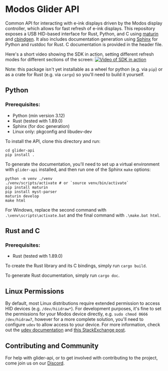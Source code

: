 # Modos Glider API

Common API for interacting with e-ink displays driven by the Modos display
controller, which allows for fast refresh of e-ink displays. This repository
exposes a USB HID-based interface for Rust, Python, and C using 
[maturin](https://www.maturin.rs/) and 
[cbindgen](https://github.com/mozilla/cbindgen). It also includes documentation
generation using [Sphinx](https://www.sphinx-doc.org/) for Python and rustdoc for Rust. C documentation is provided in the header file.

Here's a short video showing the SDK in action, setting different refresh modes for different sections of the screen:
[![Video of SDK in action](https://img.youtube.com/vi/AoDYEZE7gDA/0.jpg)](https://www.youtube.com/watch?v=AoDYEZE7gDA)

Note: this package isn't yet installable as a wheel for python (e.g. via `pip`)
or as a crate for Rust (e.g. via `cargo`) so you'll need to build it yourself.

## Python 

### Prerequisites:
- Python (min version 3.12)
- Rust (tested with 1.89.0)
- Sphinx (for doc generation)
- Linux only: pkgconfig and libudev-dev

To install the API, clone this directory and run:
```shell
cd glider-api
pip install .
```

To generate the documentation, you'll need to set up a virtual environment with `glider-api` installed, and then run one of the Sphinx `make` options:
```shell
python -m venv ./venv
./venv/scripts/activate # or `source venv/bin/activate`
pip install maturin
pip install myst-parser
maturin develop
make html
```

For Windows, replace the second command with `.\venv\scripts\activate.bat` and the final command with `.\make.bat html`.

## Rust and C

### Prerequisites:
- Rust (tested with 1.89.0)

To create the Rust library and its C bindings, simply run `cargo build`. 

To generate Rust documentation, simply run `cargo doc`.

## Linux Permissions

By default, most Linux distributions require extended permission to access HID devices (e.g. `/dev/hiidraw*`). For development purposes, it's fine to set the permissions for your Modos device directly, e.g. `sudo chmod 0666 /dev/hidraw7`, however for a more complete solution, you'll need to configure `udev` to allow access to your device. For more information, check out the [udev documentation](https://www.kernel.org/pub/linux/utils/kernel/hotplug/udev/udev.html) and [this StackExchange post](https://askubuntu.com/questions/15570/configure-udev-to-change-permissions-on-usb-hid-device).

## Contributing and Community

For help with glider-api, or to get involved with contributing to the project, come join us on our [Discord](https://discord.gg/6ktE6VxSyh).
